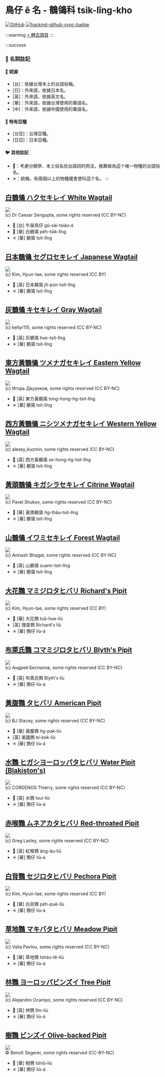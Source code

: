 # 鳥仔 ê 名 - 鶺鴒科 tsik-lîng-kho

[![GitHub](https://img.shields.io/badge/GitHub-black?logo=github)](https://github.com/siansiansu/tsiau-a-e-mia)
[![hackmd-github-sync-badge](https://hackmd.io/G8yyUiREQLCbSoSdVDcZwg/badge)](https://hackmd.io/G8yyUiREQLCbSoSdVDcZwg)

:::warning
[< 轉去頭頁](https://hackmd.io/@siansiansu/Hy4VzNvha)
:::

:::success
### 📖 名詞註記

#### 📎 詞源

- [台]：依據台灣本土的台語俗稱。
- [日]：外來語，依據日本名。
- [英]：外來語，依據英文名。
- [華]：外來語，依據台灣使用的華語名。
- [中]：外來語，依據中國使用的華語名。

#### 🎏 特有亞種

- [台亞]：台灣亞種。
- [日亞]：日本亞種。

#### 🐦 其他註記

- 🎯：考慮分類學、本土俗名佮台語詞的用法，推薦做為這个唯一物種的台語俗名。
- ✳️：統稱，有兩個以上的物種攏會使叫這个名。
:::

## [白鶺鴒 ハクセキレイ White Wagtail](https://ebird.org/species/whiwag)

![](https://inaturalist-open-data.s3.amazonaws.com/photos/3330790/medium.jpg)
<br/>
(c) Dr Caesar Sengupta, some rights reserved (CC BY-NC)

- 🎯 [台] 牛屎鳥仔 gû-sái-tsiáu-á
- 🎯 [華] 白鶺鴒 pe̍h-tsik-lîng
- ✳️ [華] 鶺鴒 tsit-lîng

## [日本鶺鴒 セグロセキレイ Japanese Wagtail](https://ebird.org/species/japwag1)

![](https://inaturalist-open-data.s3.amazonaws.com/photos/2674294/medium.jpg)
<br/>
(c) Kim, Hyun-tae, some rights reserved (CC BY)

- 🎯 [英] 日本鶺鴒 ji̍t-pún-tsit-lîng
- ✳️ [華] 鶺鴒 tsit-lîng

## [灰鶺鴒 キセキレイ Gray Wagtail](https://ebird.org/species/grywag)

![](https://inaturalist-open-data.s3.amazonaws.com/photos/849468/medium.jpg)
<br/>
(c) kellyr115, some rights reserved (CC BY-NC)

- 🎯 [英] 灰鶺鴒 hue-tsit-lîng
- ✳️ [華] 鶺鴒 tsit-lîng

## [東方黃鶺鴒 ツメナガセキレイ Eastern Yellow Wagtail](https://ebird.org/species/eaywag)

![](https://inaturalist-open-data.s3.amazonaws.com/photos/30334980/medium.jpg)
<br/>
(c) Игорь Двуреков, some rights reserved (CC BY-NC)

- 🎯 [英] 東方黃鶺鴒 tong-hong-n̂g-tsit-lîng
- ✳️ [華] 鶺鴒 tsit-lîng

## [西方黃鶺鴒 ニシツメナガセキレイ Western Yellow Wagtail](https://ebird.org/species/eaywag1)

![](https://inaturalist-open-data.s3.amazonaws.com/photos/275920424/medium.jpeg)
<br/>
(c) alexey_kuzmin, some rights reserved (CC BY-NC)

- 🎯 [英] 西方黃鶺鴒 se-hong-n̂g-tsit-lîng
- ✳️ [華] 鶺鴒 tsit-lîng

## [黃頭鶺鴒 キガシラセキレイ Citrine Wagtail](https://ebird.org/species/citwag)

![](https://inaturalist-open-data.s3.amazonaws.com/photos/133584329/medium.jpeg)
<br/>
(c) Pavel Shukov, some rights reserved (CC BY-NC)

- 🎯 [華] 黃頭鶺鴒 n̂g-thâu-tsit-lîng
- ✳️ [華] 鶺鴒 tsit-lîng

## [山鶺鴒 イワミセキレイ Forest Wagtail](https://ebird.org/species/forwag1)

![](https://inaturalist-open-data.s3.amazonaws.com/photos/297755310/medium.jpg)
<br/>
(c) Avinash Bhagat, some rights reserved (CC BY-NC)

- 🎯 [英] 山鶺鴒 suann-tsit-lîng
- ✳️ [華] 鶺鴒 tsit-lîng

## [大花鷚 マミジロタヒバリ Richard's Pipit](https://ebird.org/species/ricpip1)

![](https://inaturalist-open-data.s3.amazonaws.com/photos/2678325/medium.jpg)
<br/>
(c) Kim, Hyun-tae, some rights reserved (CC BY)

- 🎯 [華] 大花鷚 tuā-hue-liù
- [英] 理查鷚 Richard's liù
- ✳️ [華] 鷚仔 liù-á

## [布萊氏鷚 コマミジロタヒバリ Blyth's Pipit](https://ebird.org/species/blypip1)

![](https://inaturalist-open-data.s3.amazonaws.com/photos/63474295/medium.jpg)
<br/>
(c) Андрей Беспалов, some rights reserved (CC BY-NC)

- 🎯 [英] 布萊氏鷚 Blyth's liù
- ✳️ [華] 鷚仔 liù-á

## [黃腹鷚 タヒバリ American Pipit](https://ebird.org/species/amepip)

![](https://inaturalist-open-data.s3.amazonaws.com/photos/193729/medium.jpg)
<br/>
(c) BJ Stacey, some rights reserved (CC BY-NC)

- 🎯 [華] 黃腹鷚 n̂g-pak-liù
- [英] 美國鷚 bí-kok-liù
- ✳️ [華] 鷚仔 liù-á

## [水鷚 ヒガシヨーロッパタヒバリ Water Pipit (Blakiston's)](https://ebird.org/species/watpip4)

![](https://inaturalist-open-data.s3.amazonaws.com/photos/60500389/medium.jpg)
<br/>
(c) CORDENOS Thierry, some rights reserved (CC BY-NC)

- 🎯 [英] 水鷚 tsuí-liù
- ✳️ [華] 鷚仔 liù-á

## [赤喉鷚 ムネアカタヒバリ Red-throated Pipit](https://ebird.org/species/retpip)

![](https://inaturalist-open-data.s3.amazonaws.com/photos/239814/medium.jpg)
<br/>
(c) Greg Lasley, some rights reserved (CC BY-NC)

- 🎯 [英] 紅喉鷚 âng-âu-liû
- ✳️ [華] 鷚仔 liù-á

## [白背鷚 セジロタヒバリ Pechora Pipit](https://ebird.org/species/pecpip)

![](https://inaturalist-open-data.s3.amazonaws.com/photos/2724687/medium.jpg)
<br/>
(c) Kim, Hyun-tae, some rights reserved (CC BY)

- 🎯 [華] 白背鷚 pe̍h-puē-liù
- ✳️ [華] 鷚仔 liù-á

## [草地鷚 マキバタヒバリ Meadow Pipit](https://ebird.org/species/meapip1)

![](https://inaturalist-open-data.s3.amazonaws.com/photos/187679983/medium.jpg)
<br/>
(c) Valia Pavlou, some rights reserved (CC BY-NC)

- 🎯 [華] 草地鷚 tsháu-tē-liù
- ✳️ [華] 鷚仔 liù-á

## [林鷚 ヨーロッパビンズイ Tree Pipit](https://ebird.org/species/trepip)

![](https://inaturalist-open-data.s3.amazonaws.com/photos/329702724/medium.jpg)
<br/>
(c) Alejandro Ocampo, some rights reserved (CC BY-NC)

- 🎯 [英] 林鷚 lîm-liù
- ✳️ [華] 鷚仔 liù-á

## [樹鷚 ビンズイ Olive-backed Pipit](https://ebird.org/species/olbpip)

![](https://inaturalist-open-data.s3.amazonaws.com/photos/366802056/large.jpeg)
<br/>
© Benoît Segerer, some rights reserved (CC-BY-NC)

- 🎯 [華] 樹鷚 tshiū-liù
- ✳️ [華] 鷚仔 liù-á
